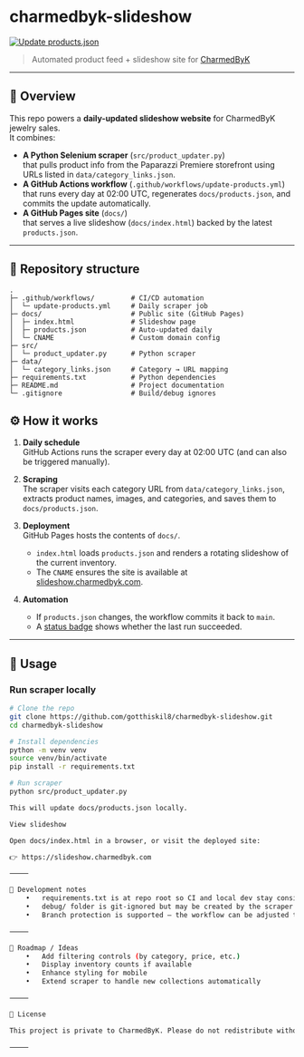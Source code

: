 # charmedbyk-slideshow

[![Update products.json](https://github.com/charmedbyk/charmedbyk-slideshow/actions/workflows/update-products.yml/badge.svg)](https://github.com/charmedbyk/charmedbyk-slideshow/actions/workflows/update-products.yml)

> Automated product feed + slideshow site for [CharmedByK](https://www.charmedbyk.com)

---

## 📖 Overview

This repo powers a **daily-updated slideshow website** for CharmedByK jewelry sales.  
It combines:

- **A Python Selenium scraper** (`src/product_updater.py`)  
  that pulls product info from the Paparazzi Premiere storefront using URLs listed in `data/category_links.json`.  
- **A GitHub Actions workflow** (`.github/workflows/update-products.yml`)  
  that runs every day at 02:00 UTC, regenerates `docs/products.json`, and commits the update automatically.  
- **A GitHub Pages site** (`docs/`)  
  that serves a live slideshow (`docs/index.html`) backed by the latest `products.json`.

---

## 📂 Repository structure

```
.
├─ .github/workflows/         # CI/CD automation
│  └─ update-products.yml     # Daily scraper job
├─ docs/                      # Public site (GitHub Pages)
│  ├─ index.html              # Slideshow page
│  ├─ products.json           # Auto-updated daily
│  └─ CNAME                   # Custom domain config
├─ src/
│  └─ product_updater.py      # Python scraper
├─ data/
│  └─ category_links.json     # Category → URL mapping
├─ requirements.txt           # Python dependencies
├─ README.md                  # Project documentation
└─ .gitignore                 # Build/debug ignores
```


## ⚙️ How it works

1. **Daily schedule**  
   GitHub Actions runs the scraper every day at 02:00 UTC (and can also be triggered manually).

2. **Scraping**  
   The scraper visits each category URL from `data/category_links.json`, extracts product names, images, and categories, and saves them to `docs/products.json`.

3. **Deployment**  
   GitHub Pages hosts the contents of `docs/`.  
   - `index.html` loads `products.json` and renders a rotating slideshow of the current inventory.  
   - The `CNAME` ensures the site is available at [slideshow.charmedbyk.com](https://slideshow.charmedbyk.com).

4. **Automation**  
   - If `products.json` changes, the workflow commits it back to `main`.  
   - A [status badge](#charmedbyk-slideshow) shows whether the last run succeeded.

---

## 🚀 Usage

### Run scraper locally

```bash
# Clone the repo
git clone https://github.com/gotthiskil8/charmedbyk-slideshow.git
cd charmedbyk-slideshow

# Install dependencies
python -m venv venv
source venv/bin/activate
pip install -r requirements.txt

# Run scraper
python src/product_updater.py

This will update docs/products.json locally.

View slideshow

Open docs/index.html in a browser, or visit the deployed site:

👉 https://slideshow.charmedbyk.com

⸻

🔧 Development notes
	•	requirements.txt is at repo root so CI and local dev stay consistent.
	•	debug/ folder is git-ignored but may be created by the scraper for troubleshooting.
	•	Branch protection is supported — the workflow can be adjusted to open a PR instead of pushing directly.

⸻

📅 Roadmap / Ideas
	•	Add filtering controls (by category, price, etc.)
	•	Display inventory counts if available
	•	Enhance styling for mobile
	•	Extend scraper to handle new collections automatically

⸻

📜 License

This project is private to CharmedByK. Please do not redistribute without permission.

⸻
